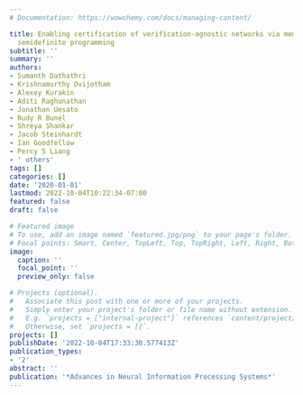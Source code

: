 ```yaml
---
# Documentation: https://wowchemy.com/docs/managing-content/

title: Enabling certification of verification-agnostic networks via memory-efficient
  semidefinite programming
subtitle: ''
summary: ''
authors:
- Sumanth Dathathri
- Krishnamurthy Dvijotham
- Alexey Kurakin
- Aditi Raghunathan
- Jonathan Uesato
- Rudy R Bunel
- Shreya Shankar
- Jacob Steinhardt
- Ian Goodfellow
- Percy S Liang
- ' others'
tags: []
categories: []
date: '2020-01-01'
lastmod: 2022-10-04T10:22:34-07:00
featured: false
draft: false

# Featured image
# To use, add an image named `featured.jpg/png` to your page's folder.
# Focal points: Smart, Center, TopLeft, Top, TopRight, Left, Right, BottomLeft, Bottom, BottomRight.
image:
  caption: ''
  focal_point: ''
  preview_only: false

# Projects (optional).
#   Associate this post with one or more of your projects.
#   Simply enter your project's folder or file name without extension.
#   E.g. `projects = ["internal-project"]` references `content/project/deep-learning/index.md`.
#   Otherwise, set `projects = []`.
projects: []
publishDate: '2022-10-04T17:33:30.577413Z'
publication_types:
- '2'
abstract: ''
publication: '*Advances in Neural Information Processing Systems*'
---
```


